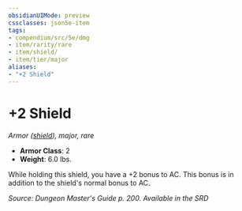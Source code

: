 ```yaml
---
obsidianUIMode: preview
cssclasses: json5e-item
tags:
- compendium/src/5e/dmg
- item/rarity/rare
- item/shield/
- item/tier/major
aliases: 
- "+2 Shield"
---
```

# +2 Shield
*Armor ([shield](2-Mechanics/CLI/items/shield.md)), major, rare*  

- **Armor Class**: 2
- **Weight**: 6.0 lbs.

While holding this shield, you have a +2 bonus to AC. This bonus is in addition to the shield's normal bonus to AC.

*Source: Dungeon Master's Guide p. 200. Available in the <span title='Systems Reference Document (5.1)'>SRD</span>*